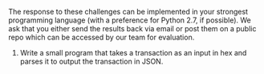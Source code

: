 The response to these challenges can be implemented in your strongest programming language (with a preference for Python 2.7, if possible).  We ask that you either send the results back via email or post them on a public repo which can be accessed by our team for evaluation.

1. Write a small program that takes a transaction as an input in hex and parses it to output the transaction in JSON.
